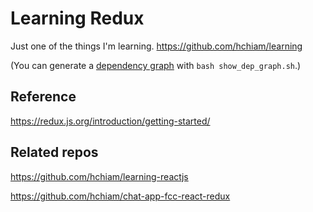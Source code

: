 # Learning Redux

Just one of the things I'm learning. <https://github.com/hchiam/learning>

(You can generate a [dependency graph](https://github.com/hchiam/learning-dependency-cruiser) with `bash show_dep_graph.sh`.)

## Reference

<https://redux.js.org/introduction/getting-started/>

## Related repos

<https://github.com/hchiam/learning-reactjs>

<https://github.com/hchiam/chat-app-fcc-react-redux>
